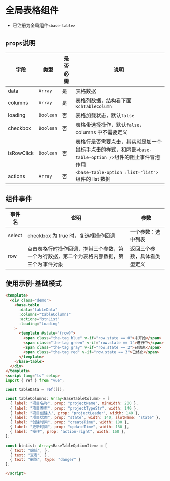 # 全局表格组件

- 已注册为全局组件`<base-table>`

## `props`说明

| 字段 | 类型 | 是否必需 | 说明 |
| --- | --- | --- | --- |
| data | `Array` | 是 | 表格数据 |
| columns | `Array` | 是 | 表格列数据，结构看下面`KchTableColumn` |
| loading | `Boolean` | 否 | 表格加载状态，默认`false` |
| checkbox | `Boolean` | 否 | 表格带选择操作，默认`false`，columns 中不需要定义 |
| isRowClick | `Boolean` | 否 | 表格行是否需要点击，其实就是加一个鼠标手点击的样式，和内部`<base-table-option />`组件的阻止事件冒泡作用 |
| actions | `Array` | 否 | `<base-table-option :list="list">`组件的 list 数据 |

## 组件事件

| 事件名 | 说明 | 参数 |
| --- | --- | --- |
| select | checkbox 为 true 时，复选框操作回调 | 一个参数：选中列表 |
| row | 点击表格行时操作回调，携带三个参数，第一个为行数据，第二个为表格内部数据，第三个为事件对象 | 返回三个参数，具体看类型定义 |


## 使用示例-基础模式

```html
<template>
  <div class="demo">
    <base-table
      :data="tableData"
      :columns="tableColumns"
      :actions="btnList"
      :loading="loading"
    >
      <template #state="{row}">
        <span class="the-tag blue" v-if="row.state == 0">未开始</span>
        <span class="the-tag green" v-if="row.state == 1">进行中</span>
        <span class="the-tag gray" v-if="row.state == 2">已结束</span>
        <span class="the-tag red" v-if="row.state == 3">已终止</span>
      </template>
    </base-table>
  </div>
</template>
<script lang="ts" setup>
import { ref } from "vue";

const tableData = ref([]);

const tableColumns: Array<BaseTableColumn> = [
  { label: "项目名称", prop: "projectName", minWidth: 200 },
  { label: "项目类型", prop: "projectTypeStr", width: 140 },
  { label: "项目创建人", prop: "projectLeader", width: 140 },
  { label: "项目状态", prop: "state", width: 140, slotName: "state" },
  { label: "创建时间", prop: "createTime", width: 180 },
  { label: "更新时间", prop: "updateTime", width: 180 },
  { label: "操作", prop: "action-right", width: 160 },
];

const btnList: Array<BaseTableOptionItem> = [
  { text: "编辑", },
  { text: "查看", },
  { text: "删除", type: "danger" }
];

</script>
```
